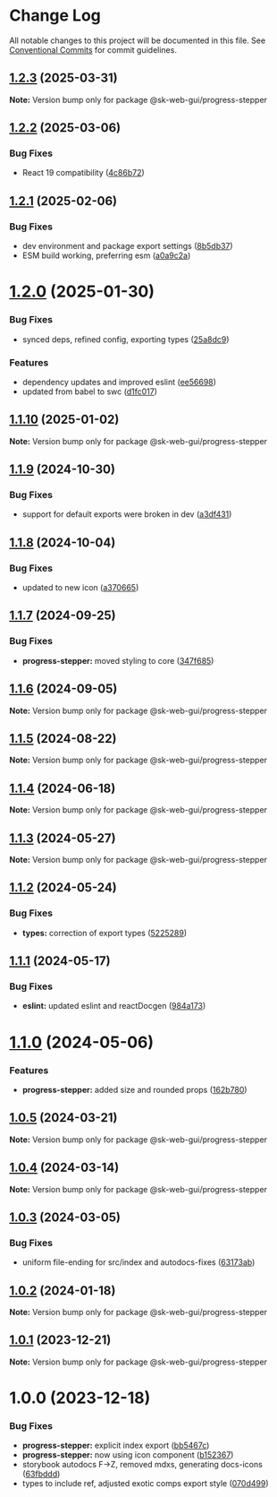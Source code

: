 # Change Log

All notable changes to this project will be documented in this file.
See [Conventional Commits](https://conventionalcommits.org) for commit guidelines.

## [1.2.3](https://github.com/Sundsvallskommun/web-shared-components/compare/@sk-web-gui/progress-stepper@1.2.2...@sk-web-gui/progress-stepper@1.2.3) (2025-03-31)

**Note:** Version bump only for package @sk-web-gui/progress-stepper

## [1.2.2](https://github.com/Sundsvallskommun/web-shared-components/compare/@sk-web-gui/progress-stepper@1.2.1...@sk-web-gui/progress-stepper@1.2.2) (2025-03-06)

### Bug Fixes

- React 19 compatibility ([4c86b72](https://github.com/Sundsvallskommun/web-shared-components/commit/4c86b721f0e6e7110cf79adcda457367d66eb980))

## [1.2.1](https://github.com/Sundsvallskommun/web-shared-components/compare/@sk-web-gui/progress-stepper@1.2.0...@sk-web-gui/progress-stepper@1.2.1) (2025-02-06)

### Bug Fixes

- dev environment and package export settings ([8b5db37](https://github.com/Sundsvallskommun/web-shared-components/commit/8b5db37a3d1cdefe5409c1750f04cae6f57e4bb1))
- ESM build working, preferring esm ([a0a9c2a](https://github.com/Sundsvallskommun/web-shared-components/commit/a0a9c2a2f21c60df7f384bc2ac3479e101b1ab7d))

# [1.2.0](https://github.com/Sundsvallskommun/web-shared-components/compare/@sk-web-gui/progress-stepper@1.1.10...@sk-web-gui/progress-stepper@1.2.0) (2025-01-30)

### Bug Fixes

- synced deps, refined config, exporting types ([25a8dc9](https://github.com/Sundsvallskommun/web-shared-components/commit/25a8dc9b32bf94ab65782cb26e230514f9224468))

### Features

- dependency updates and improved eslint ([ee56698](https://github.com/Sundsvallskommun/web-shared-components/commit/ee56698550bd45c1711eba643042cb6379ebd8f6))
- updated from babel to swc ([d1fc017](https://github.com/Sundsvallskommun/web-shared-components/commit/d1fc01761ba14f93d93b272ff802267ff86efbdc))

## [1.1.10](https://github.com/Sundsvallskommun/web-shared-components/compare/@sk-web-gui/progress-stepper@1.1.9...@sk-web-gui/progress-stepper@1.1.10) (2025-01-02)

**Note:** Version bump only for package @sk-web-gui/progress-stepper

## [1.1.9](https://github.com/Sundsvallskommun/web-shared-components/compare/@sk-web-gui/progress-stepper@1.1.8...@sk-web-gui/progress-stepper@1.1.9) (2024-10-30)

### Bug Fixes

- support for default exports were broken in dev ([a3df431](https://github.com/Sundsvallskommun/web-shared-components/commit/a3df431658d2e7650bd14b94ca18af797065bea3))

## [1.1.8](https://github.com/Sundsvallskommun/web-shared-components/compare/@sk-web-gui/progress-stepper@1.1.7...@sk-web-gui/progress-stepper@1.1.8) (2024-10-04)

### Bug Fixes

- updated to new icon ([a370665](https://github.com/Sundsvallskommun/web-shared-components/commit/a3706654ef72bc43946267437f8ee43fc02beaa3))

## [1.1.7](https://github.com/Sundsvallskommun/web-shared-components/compare/@sk-web-gui/progress-stepper@1.1.6...@sk-web-gui/progress-stepper@1.1.7) (2024-09-25)

### Bug Fixes

- **progress-stepper:** moved styling to core ([347f685](https://github.com/Sundsvallskommun/web-shared-components/commit/347f68523a8fdb40cb44bc76cf992243956b4152))

## [1.1.6](https://github.com/Sundsvallskommun/web-shared-components/compare/@sk-web-gui/progress-stepper@1.1.5...@sk-web-gui/progress-stepper@1.1.6) (2024-09-05)

**Note:** Version bump only for package @sk-web-gui/progress-stepper

## [1.1.5](https://github.com/Sundsvallskommun/web-shared-components/compare/@sk-web-gui/progress-stepper@1.1.4...@sk-web-gui/progress-stepper@1.1.5) (2024-08-22)

**Note:** Version bump only for package @sk-web-gui/progress-stepper

## [1.1.4](https://github.com/Sundsvallskommun/web-shared-components/compare/@sk-web-gui/progress-stepper@1.1.3...@sk-web-gui/progress-stepper@1.1.4) (2024-06-18)

**Note:** Version bump only for package @sk-web-gui/progress-stepper

## [1.1.3](https://github.com/Sundsvallskommun/web-shared-components/compare/@sk-web-gui/progress-stepper@1.1.2...@sk-web-gui/progress-stepper@1.1.3) (2024-05-27)

**Note:** Version bump only for package @sk-web-gui/progress-stepper

## [1.1.2](https://github.com/Sundsvallskommun/web-shared-components/compare/@sk-web-gui/progress-stepper@1.1.1...@sk-web-gui/progress-stepper@1.1.2) (2024-05-24)

### Bug Fixes

- **types:** correction of export types ([5225289](https://github.com/Sundsvallskommun/web-shared-components/commit/52252890b4206faa9bc70111e75f1ef818e0d8fe))

## [1.1.1](https://github.com/Sundsvallskommun/web-shared-components/compare/@sk-web-gui/progress-stepper@1.1.0...@sk-web-gui/progress-stepper@1.1.1) (2024-05-17)

### Bug Fixes

- **eslint:** updated eslint and reactDocgen ([984a173](https://github.com/Sundsvallskommun/web-shared-components/commit/984a17371f052a0cbe23d01fd31722f0fa2a56eb))

# [1.1.0](https://github.com/Sundsvallskommun/web-shared-components/compare/@sk-web-gui/progress-stepper@1.0.5...@sk-web-gui/progress-stepper@1.1.0) (2024-05-06)

### Features

- **progress-stepper:** added size and rounded props ([162b780](https://github.com/Sundsvallskommun/web-shared-components/commit/162b780e33e77dd08aad303b313d1460d78e403f))

## [1.0.5](https://github.com/Sundsvallskommun/web-shared-components/compare/@sk-web-gui/progress-stepper@1.0.4...@sk-web-gui/progress-stepper@1.0.5) (2024-03-21)

**Note:** Version bump only for package @sk-web-gui/progress-stepper

## [1.0.4](https://github.com/Sundsvallskommun/web-shared-components/compare/@sk-web-gui/progress-stepper@1.0.3...@sk-web-gui/progress-stepper@1.0.4) (2024-03-14)

**Note:** Version bump only for package @sk-web-gui/progress-stepper

## [1.0.3](https://github.com/Sundsvallskommun/web-shared-components/compare/@sk-web-gui/progress-stepper@1.0.2...@sk-web-gui/progress-stepper@1.0.3) (2024-03-05)

### Bug Fixes

- uniform file-ending for src/index and autodocs-fixes ([63173ab](https://github.com/Sundsvallskommun/web-shared-components/commit/63173ab9474b4cb3bc97da6b780bdfb4ae65990c))

## [1.0.2](https://github.com/Sundsvallskommun/web-shared-components/compare/@sk-web-gui/progress-stepper@1.0.1...@sk-web-gui/progress-stepper@1.0.2) (2024-01-18)

**Note:** Version bump only for package @sk-web-gui/progress-stepper

## [1.0.1](https://github.com/Sundsvallskommun/web-shared-components/compare/@sk-web-gui/progress-stepper@1.0.0...@sk-web-gui/progress-stepper@1.0.1) (2023-12-21)

**Note:** Version bump only for package @sk-web-gui/progress-stepper

# 1.0.0 (2023-12-18)

### Bug Fixes

- **progress-stepper:** explicit index export ([bb5467c](https://github.com/Sundsvallskommun/web-shared-components/commit/bb5467c86fbd18fff280a149340e054cd69165f9))
- **progress-stepper:** now using icon component ([b152367](https://github.com/Sundsvallskommun/web-shared-components/commit/b1523676ef343b91211cbe90459ff8cdace9695b))
- storybook autodocs F->Z, removed mdxs, generating docs-icons ([63fbddd](https://github.com/Sundsvallskommun/web-shared-components/commit/63fbddd93035115ae805d7e21ad73ef426e93a42))
- types to include ref, adjusted exotic comps export style ([070d499](https://github.com/Sundsvallskommun/web-shared-components/commit/070d4990ecea5d5ce90ebdd684a381bb8ad95861))
